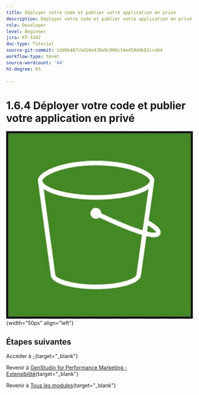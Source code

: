 ```yaml
---
title: Déployer votre code et publier votre application en privé
description: Déployer votre code et publier votre application en privé
role: Developer
level: Beginner
jira: KT-5342
doc-type: Tutorial
source-git-commit: 1dd8b487cbd16e438e9c006c34e458ddb82cce64
workflow-type: tm+mt
source-wordcount: '44'
ht-degree: 6%

---
```


# 1.6.4 Déployer votre code et publier votre application en privé



![ETL](./images/s3.jpeg){width="50px" align="left"}

## Étapes suivantes

Accéder à [-](./ex2.md){target="_blank"}

Revenir à [GenStudio for Performance Marketing - Extensibilité](./genstudioext.md){target="_blank"}

Revenir à [Tous les modules](./../../../overview.md){target="_blank"}
